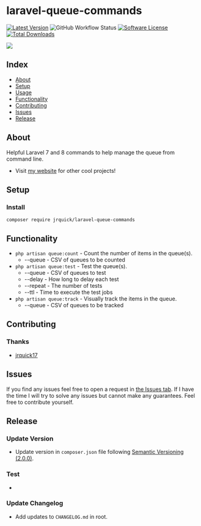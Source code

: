 # laravel-queue-commands #

[![Latest Version](https://img.shields.io/github/release/jrquick/laravel-command-queues.svg?style=flat-square)](https://github.com/jrquick/laravel-command-queues/releases)
![GitHub Workflow Status](https://img.shields.io/github/workflow/status/jrquick/laravel-command-queues/run-tests?label=tests)
[![Software License](https://img.shields.io/badge/license-MIT-brightgreen.svg?style=flat-square)](LICENSE.md)
[![Total Downloads](https://img.shields.io/packagist/dt/jrquick/laravel-command-queues.svg?style=flat-square)](https://packagist.org/packages/jrquick/laravel-command-queues)

![](example.gif)

## Index ##

* [About](#about)
* [Setup](#setup)
* [Usage](#usage)
* [Functionality](#functionality)
* [Contributing](#contributing)
* [Issues](#issues)
* [Release](#release)

## About ## 

Helpful Laravel 7 and 8 commands to help manage the queue from command line.

* Visit [my website](https://jrquick.com) for other cool projects!

## Setup ##

### Install ###

```
composer require jrquick/laravel-queue-commands
```

## Functionality ##

* `php artisan queue:count` - Count the number of items in the queue(s). 
  * --queue - CSV of queues to be counted
* `php artisan queue:test` - Test the queue(s).
  * --queue - CSV of queues to test
  * --delay - How long to delay each test
  * --repeat - The number of tests
  * --ttl - Time to execute the test jobs
* `php artisan queue:track` - Visually track the items in the queue.
  * --queue - CSV of queues to be tracked

## Contributing ##

### Thanks ###

* [jrquick17](https://github.com/jrquick17)

## Issues ##

If you find any issues feel free to open a request in [the Issues tab](https://github.com/jrquick17/ng-speed-test/issues). If I have the time I will try to solve any issues but cannot make any guarantees. Feel free to contribute yourself.

## Release ##

### Update Version ###
    
* Update version in `composer.json` file following [Semantic Versioning (2.0.0)](https://semver.org/).

### Test ###

* 

### Update Changelog ###

* Add updates to `CHANGELOG.md` in root.
